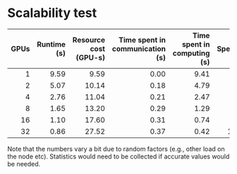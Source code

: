# Scalability test

| GPUs | Runtime (s) | Resource cost (GPU-s) | Time spent in communication (s) | Time spent in computing (s) | Speedup | Parallel efficiency |
| ---: | ----------: | --------------------: | ------------------------------: | --------------------------: | ------: | ------------------: |
|   1  |       9.59  |                 9.59  |                           0.00  |                       9.41  |      -  |                  -  |
|   2  |       5.07  |                10.14  |                           0.18  |                       4.79  |   1.89  |                95%  |
|   4  |       2.76  |                11.04  |                           0.21  |                       2.47  |   3.47  |                87%  |
|   8  |       1.65  |                13.20  |                           0.29  |                       1.29  |   5.81  |                73%  |
|  16  |       1.10  |                17.60  |                           0.31  |                       0.74  |   8.72  |                54%  |
|  32  |       0.86  |                27.52  |                           0.37  |                       0.42  |  11.15  |                35%  |

Note that the numbers vary a bit due to random factors (e.g., other load on the node etc).
Statistics would need to be collected if accurate values would be needed.

